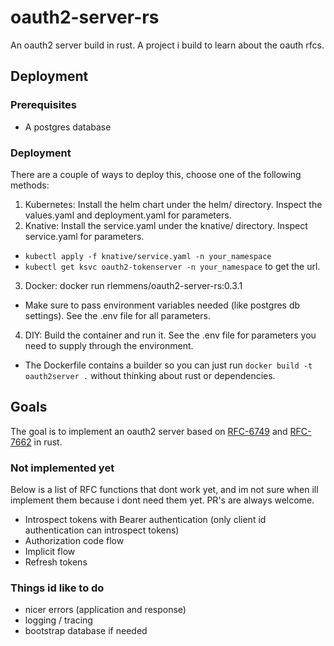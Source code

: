 # oauth2-server-rs

An oauth2 server build in rust. A project i build to learn about the oauth rfcs. 

## Deployment
### Prerequisites
* A postgres database
### Deployment
There are a couple of ways to deploy this, choose one of the following methods:
1. Kubernetes: Install the helm chart under the helm/ directory. Inspect the values.yaml and deployment.yaml for parameters.
2. Knative: Install the service.yaml under the knative/ directory. Inspect service.yaml for parameters.
  * `kubectl apply -f knative/service.yaml -n your_namespace`
  * `kubectl get ksvc oauth2-tokenserver -n your_namespace` to get the url. 
3. Docker: docker run rlemmens/oauth2-server-rs:0.3.1
  * Make sure to pass environment variables needed (like postgres db settings). See the .env file for all parameters.
4. DIY: Build the container and run it. See the .env file for parameters you need to supply through the environment.
  * The Dockerfile contains a builder so you can just run `docker build -t oauth2server .` without thinking about rust or dependencies.

## Goals
The goal is to implement an oauth2 server based on [RFC-6749](https://tools.ietf.org/html/rfc6749) and [RFC-7662](https://tools.ietf.org/html/rfc7662) in rust. 

### Not implemented yet
Below is a list of RFC functions that dont work yet, and im not sure when ill implement them because i dont need them yet. PR's are always welcome.
* Introspect tokens with Bearer authentication (only client id authentication can introspect tokens)
* Authorization code flow
* Implicit flow
* Refresh tokens

### Things id like to do

* nicer errors (application and response)
* logging / tracing
* bootstrap database if needed

